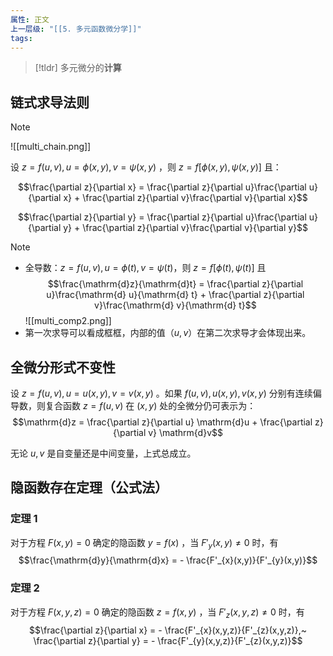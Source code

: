 ```yaml
---
属性: 正文
上一层级: "[[5. 多元函数微分学]]"
tags:
---
```


> [!tldr] 
> 多元微分的**计算**

## 链式求导法则

> [!note] 
> ![[multi_chain.png]]

设 $z=f(u,v), u=\phi(x,y), v=\psi(x,y)$ ，则 $z=f[\phi(x,y), \psi(x,y)]$ 且：

$$\frac{\partial z}{\partial x} = \frac{\partial z}{\partial u}\frac{\partial u}{\partial x} + \frac{\partial z}{\partial v}\frac{\partial v}{\partial x}$$

$$\frac{\partial z}{\partial y} = \frac{\partial z}{\partial u}\frac{\partial u}{\partial y} + \frac{\partial z}{\partial v}\frac{\partial v}{\partial y}$$

> [!note] 
> - 全导数：$z=f(u,v), u=\phi(t), v=\psi(t)$，则 $z=f[\phi(t), \psi(t)]$ 且 $$\frac{\mathrm{d}z}{\mathrm{d}t} = \frac{\partial z}{\partial u}\frac{\mathrm{d} u}{\mathrm{d} t} + \frac{\partial z}{\partial v}\frac{\mathrm{d} v}{\mathrm{d} t}$$ ![[multi_comp2.png]]
> - 第一次求导可以看成框框，内部的值（$u, v$）在第二次求导才会体现出来。

## 全微分形式不变性

设 $z = f(u,v), u = u(x,y), v = v(x,y)$ 。如果 $f(u,v), u(x,y), v(x,y)$ 分别有连续偏导数，则复合函数 $z=f(u,v)$ 在 $(x,y)$ 处的全微分仍可表示为： $$\mathrm{d}z = \frac{\partial z}{\partial u} \mathrm{d}u + \frac{\partial z}{\partial v} \mathrm{d}v$$

无论 $u,v$ 是自变量还是中间变量，上式总成立。

## 隐函数存在定理（公式法）

### 定理 1

对于方程 $F(x,y) = 0$ 确定的隐函数 $y = f(x)$ ，当 $F'_{y}(x,y) \ne 0$ 时，有 $$\frac{\mathrm{d}y}{\mathrm{d}x} = - \frac{F'_{x}(x,y)}{F'_{y}(x,y)}$$

### 定理 2

对于方程 $F(x,y,z) = 0$ 确定的隐函数 $z = f(x,y)$ ，当 $F'_{z}(x,y,z) \ne 0$ 时，有 $$\frac{\partial z}{\partial x} = - \frac{F'_{x}(x,y,z)}{F'_{z}(x,y,z)},~ \frac{\partial z}{\partial y} = - \frac{F'_{y}(x,y,z)}{F'_{z}(x,y,z)}$$